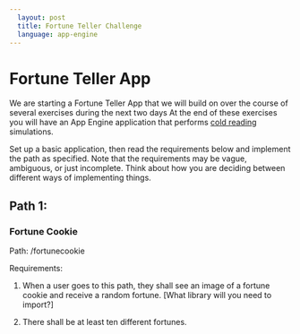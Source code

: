 ```yaml
---
  layout: post
  title: Fortune Teller Challenge
  language: app-engine
---
```

# Fortune Teller App
We are starting a Fortune Teller App that we will build on over the course of several exercises during the next two days At the end of these exercises you will have an App Engine application that performs [cold reading](https://en.wikipedia.org/wiki/Cold_reading) simulations.

Set up a basic application, then read the requirements below and implement the path as specified. Note that the requirements may be vague, ambiguous, or just incomplete. Think about how you are deciding between different ways of implementing things.

## Path 1:

### **Fortune Cookie**

Path: /fortunecookie

Requirements:

1. When a user goes to this path, they shall see an image of a fortune cookie and receive a random fortune. [What library will you need to import?]

2. There shall be at least ten different fortunes.

